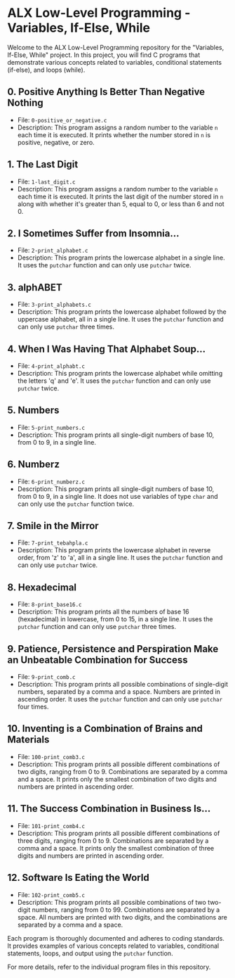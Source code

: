 # ALX Low-Level Programming - Variables, If-Else, While

Welcome to the ALX Low-Level Programming repository for the "Variables, If-Else, While" project. In this project, you will find C programs that demonstrate various concepts related to variables, conditional statements (if-else), and loops (while).

## 0. Positive Anything Is Better Than Negative Nothing

- File: `0-positive_or_negative.c`
- Description: This program assigns a random number to the variable `n` each time it is executed. It prints whether the number stored in `n` is positive, negative, or zero.

## 1. The Last Digit

- File: `1-last_digit.c`
- Description: This program assigns a random number to the variable `n` each time it is executed. It prints the last digit of the number stored in `n` along with whether it's greater than 5, equal to 0, or less than 6 and not 0.

## 2. I Sometimes Suffer from Insomnia...

- File: `2-print_alphabet.c`
- Description: This program prints the lowercase alphabet in a single line. It uses the `putchar` function and can only use `putchar` twice.

## 3. alphABET

- File: `3-print_alphabets.c`
- Description: This program prints the lowercase alphabet followed by the uppercase alphabet, all in a single line. It uses the `putchar` function and can only use `putchar` three times.

## 4. When I Was Having That Alphabet Soup...

- File: `4-print_alphabt.c`
- Description: This program prints the lowercase alphabet while omitting the letters 'q' and 'e'. It uses the `putchar` function and can only use `putchar` twice.

## 5. Numbers

- File: `5-print_numbers.c`
- Description: This program prints all single-digit numbers of base 10, from 0 to 9, in a single line.

## 6. Numberz

- File: `6-print_numberz.c`
- Description: This program prints all single-digit numbers of base 10, from 0 to 9, in a single line. It does not use variables of type `char` and can only use the `putchar` function twice.

## 7. Smile in the Mirror

- File: `7-print_tebahpla.c`
- Description: This program prints the lowercase alphabet in reverse order, from 'z' to 'a', all in a single line. It uses the `putchar` function and can only use `putchar` twice.

## 8. Hexadecimal

- File: `8-print_base16.c`
- Description: This program prints all the numbers of base 16 (hexadecimal) in lowercase, from 0 to 15, in a single line. It uses the `putchar` function and can only use `putchar` three times.

## 9. Patience, Persistence and Perspiration Make an Unbeatable Combination for Success

- File: `9-print_comb.c`
- Description: This program prints all possible combinations of single-digit numbers, separated by a comma and a space. Numbers are printed in ascending order. It uses the `putchar` function and can only use `putchar` four times.

## 10. Inventing is a Combination of Brains and Materials

- File: `100-print_comb3.c`
- Description: This program prints all possible different combinations of two digits, ranging from 0 to 9. Combinations are separated by a comma and a space. It prints only the smallest combination of two digits and numbers are printed in ascending order.

## 11. The Success Combination in Business Is...

- File: `101-print_comb4.c`
- Description: This program prints all possible different combinations of three digits, ranging from 0 to 9. Combinations are separated by a comma and a space. It prints only the smallest combination of three digits and numbers are printed in ascending order.

## 12. Software Is Eating the World

- File: `102-print_comb5.c`
- Description: This program prints all possible combinations of two two-digit numbers, ranging from 0 to 99. Combinations are separated by a space. All numbers are printed with two digits, and the combinations are separated by a comma and a space.

Each program is thoroughly documented and adheres to coding standards. It provides examples of various concepts related to variables, conditional statements, loops, and output using the `putchar` function.

For more details, refer to the individual program files in this repository.

